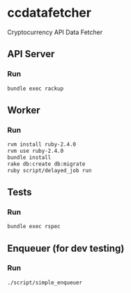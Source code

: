 ccdatafetcher
============================================
Cryptocurrency API Data Fetcher

API Server
-------
### Run

```sh
bundle exec rackup
```

Worker
-------
### Run

```sh
rvm install ruby-2.4.0
rvm use ruby-2.4.0
bundle install
rake db:create db:migrate
ruby script/delayed_job run
```

Tests
-------
### Run

```sh
bundle exec rspec
```

Enqueuer (for dev testing)
-------
### Run

```sh
./script/simple_enqueuer
```


